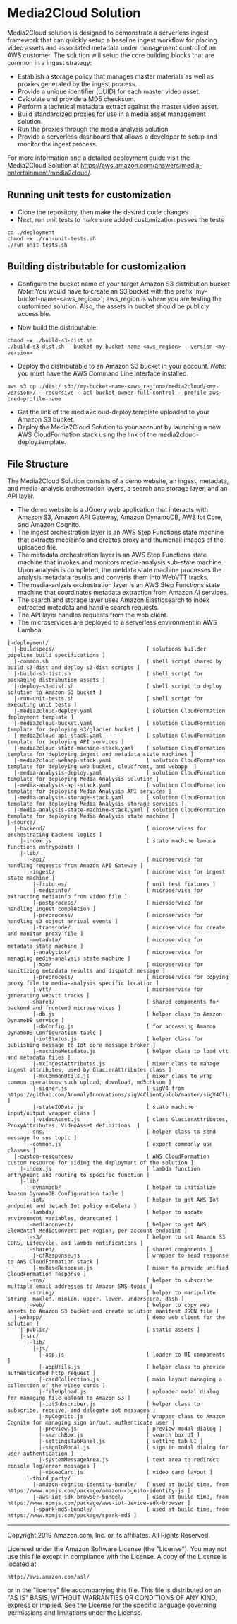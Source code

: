 # Media2Cloud Solution
Media2Cloud solution is designed to demonstrate a serverless ingest framework that can quickly setup a baseline ingest workflow for placing video assets and associated metadata under management control of an AWS customer. The solution will setup the core building blocks that are common in a ingest strategy:
* Establish a storage policy that manages master materials as well as proxies generated by the ingest process.
* Provide a unique identifier (UUID) for each master video asset.
* Calculate and provide a MD5 checksum.
* Perform a technical metadata extract against the master video asset.
* Build standardized proxies for use in a media asset management solution.
* Run the proxies through the media analysis solution.
* Provide a serverless dashboard that allows a developer to setup and monitor the ingest process.

For more information and a detailed deployment guide visit the Media2Cloud Solution at https://aws.amazon.com/answers/media-entertainment/media2cloud/.

## Running unit tests for customization
* Clone the repository, then make the desired code changes
* Next, run unit tests to make sure added customization passes the tests
```
cd ./deployment
chmod +x ./run-unit-tests.sh
./run-unit-tests.sh
```
## Building distributable for customization
* Configure the bucket name of your target Amazon S3 distribution bucket
_Note:_ You would have to create an S3 bucket with the prefix 'my-bucket-name-<aws_region>'; aws_region is where you are testing the customized solution. Also, the assets in bucket should be publicly accessible.

* Now build the distributable:
```
chmod +x ./build-s3-dist.sh
./build-s3-dist.sh --bucket my-bucket-name-<aws_region> --version <my-version>
```

* Deploy the distributable to an Amazon S3 bucket in your account. _Note:_ you must have the AWS Command Line Interface installed.
```
aws s3 cp ./dist/ s3://my-bucket-name-<aws_region>/media2cloud/<my-version>/ --recursive --acl bucket-owner-full-control --profile aws-cred-profile-name
```

* Get the link of the media2cloud-deploy.template uploaded to your Amazon S3 bucket.
* Deploy the Media2Cloud Solution to your account by launching a new AWS CloudFormation stack using the link of the media2cloud-deploy.template.

## File Structure
The Media2Cloud Solution consists of a demo website, an ingest, metadata, and media-analysis orchestration layers, a search and storage layer, and an API layer.
* The demo website is a JQuery web application that interacts with Amazon S3, Amazon API Gateway, Amazon DynamoDB, AWS Iot Core, and Amazon Cognito.
* The ingest orchestration layer is an AWS Step Functions state machine that extracts mediainfo and creates proxy and thumbnail images of the uploaded file.
* The metadata orchestration layer is an AWS Step Functions state machine that invokes and monitors media-analysis sub-state machine. Upon analysis is completed, the metdata state machine processes the analysis metadata results and converts them into WebVTT tracks.
* The media-anlysis orchestration layer is an AWS Step Functions state machine that coordinates metadata extraction from Amazon AI services.
* The search and storage layer uses Amazon Elasticsearch to index extracted metadata and handle search requests.
* The API layer handles requests from the web client.
* The microservices are deployed to a serverless environment in AWS Lambda.

```
|-deployment/
  |-buildspecs/                             [ solutions builder pipeline build specifications ]
  |-common.sh                               [ shell script shared by build-s3-dist and deploy-s3-dist scripts ]
  |-build-s3-dist.sh                        [ shell script for packaging distribution assets ]
  |-deploy-s3-dist.sh                       [ shell script to deploy solution to Amazon S3 bucket ]
  |-run-unit-tests.sh                       [ shell script for executing unit tests ]
  |-media2cloud-deploy.yaml                 [ solution CloudFormation deployment template ]
  |-media2cloud-bucket.yaml                 [ solution CloudFormation template for deploying s3/glacier bucket ]
  |-media2cloud-api-stack.yaml              [ solution CloudFormation template for deploying API services ]
  |-media2cloud-state-machine-stack.yaml    [ solution CloudFormation template for deploying ingest and metadata state machines ]
  |-media2cloud-webapp-stack.yaml           [ solution CloudFormation template for deploying web bucket, cloudfront, and webapp  ]
  |-media-analysis-deploy.yaml              [ solution CloudFormation template for deploying Media Analysis Solution ]
  |-media-analysis-api-stack.yaml           [ solution CloudFormation template for deploying Media Analysis API services ]
  |-media-analysis-storage-stack.yaml       [ solution CloudFormation template for deploying Media Analysis storage services ]
  |-media-analysis-state-machine-stack.yaml [ solution CloudFormation template for deploying Media Analysis state machine ]
|-source/
  |-backend/                                [ microservices for orchestrating backend logics ]
    |-index.js                              [ state machine lambda functions entrypoints ]
    |-lib/
      |-api/                                [ microservice for handling requests from Amazon API Gateway ]
      |-ingest/                             [ microservice for ingest state machine ]
        |-fixtures/                         [ unit test fixtures ]
        |-mediainfo/                        [ microservice for extracting mediainfo from video file ]
        |-postprocess/                      [ microservice for handling ingest completion ]
        |-preprocess/                       [ microservice for handling s3 object arrival events ]
        |-transcode/                        [ microservice for create and monitor proxy file ]
      |-metadata/                           [ microservice for metadata state machine ]
        |-analytics/                        [ microservice for managing media-analysis state machine ]
        |-mam/                              [ microservice for sanitizing metadata results and dispatch message ]
        |-preprocess/                       [ microservice for copying proxy file to media-analysis specific location ]
        |-vtt/                              [ microservice for generating webvtt tracks ]
      |-shared/                             [ shared components for backend and frontend microservices ]
        |-db.js                             [ helper class to Amazon DynamoDB service ]
        |-dbConfig.js                       [ for accessing Amazon DynamoDB Configuration table ]
        |-iotStatus.js                      [ helper class for publishing message to Iot core message broker ]
        |-machineMetadata.js                [ helper class to load vtt and metadata files ]
        |-mxIngestAttributes.js             [ mixer class to manage ingest attributes, used by GlacierAttributes class ]
        |-mxCommonUtils.js                  [ mixer class to wrap common operations such upload, download, md5chksum ]
        |-signer.js                         [ sigV4 from https://github.com/AnomalyInnovations/sigV4Client/blob/master/sigV4Client.js ]
        |-stateIOData.js                    [ state machine input/output wrapper class ]
        |-videoAsset.js                     [ class GlacierAttributes, ProxyAttributes, VideoAsset definitions  ]
      |-sns/                                [ helper class to send message to sns topic ]
      |-common.js                           [ export commonly use classes ]
  |-custom-resources/                       [ AWS CloudFormation custom resource for aiding the deployment of the solution ]
    |-index.js                              [ lambda function entrypoint and routing to specific function ]
    |-lib/
      |-dynamodb/                           [ helper to initialize Amazon DynamoDB Configuration table ]
      |-iot/                                [ helper to get AWS Iot endpoint and detach Iot policy onDelete ]
      |-lambda/                             [ helper to update environment variables, deprecated ]
      |-mediaconvert/                       [ helper to get AWS Elemental MediaConvert per region, per account endpoint ]
      |-s3/                                 [ helper to set Amazon S3 CORS, Lifecycle, and lambda notifications ]
      |-shared/                             [ shared components ]
        |-cfResponse.js                     [ wrapper to send response to AWS CloudFormation stack ]
        |-mxBaseResponse.js                 [ mixer to provide unified CloudFormation response ]
      |-sns/                                [ helper to subscribe multiple email addresses to Amazon SNS topic ]
      |-string/                             [ helper to manipulate string, maxlen, minlen, upper, lower, underscore, dash ]
      |-web/                                [ helper to copy web assets to Amazon S3 bucket and create solution manifest JSON file ]
  |-webapp/                                 [ demo web client for the solution ]
    |-public/                               [ static assets ]
    |-src/
      |-lib/
        |-js/
          |-app.js                          [ loader to UI components ]
          |-appUtils.js                     [ helper class to provide authenticated http request ]
          |-cardCollection.js               [ main layout managing a collection of the video cards ]
          |-fileUpload.js                   [ uploader modal dialog for managing file upload to Amazon S3 ]
          |-iotSubscriber.js                [ helper class to subscribe, receive, and delegate iot messages ]
          |-myCognito.js                    [ wrapper class to Amazon Cognito for managing sign in/out, authenticate user ]
          |-preview.js                      [ preview modal dialog ]
          |-searchBox.js                    [ search box UI ]
          |-settingsTabPanel.js             [ setting tab UI ]
          |-signInModal.js                  [ sign in modal dialog for user authentication ]
          |-systemMessageArea.js            [ text area to redirect console log/error messages ]
          |-videoCard.js                    [ video card layout ]
      |-third_party/
        |-amazon-cognito-identity-bundle/   [ used at build time, from https://www.npmjs.com/package/amazon-cognito-identity-js ]
        |-aws-iot-sdk-browser-bundel/       [ used at build time, from https://www.npmjs.com/package/aws-iot-device-sdk-browser ]
        |-spark-md5-bundle/                 [ used at build time, from https://www.npmjs.com/package/spark-md5 ]
```

***

Copyright 2019 Amazon.com, Inc. or its affiliates. All Rights Reserved.

Licensed under the Amazon Software License (the "License"). You may not use this file except in compliance with the License. A copy of the License is located at

    http://aws.amazon.com/asl/

or in the "license" file accompanying this file. This file is distributed on an "AS IS" BASIS, WITHOUT WARRANTIES OR CONDITIONS OF ANY KIND, express or implied. See the License for the specific language governing permissions and limitations under the License.
